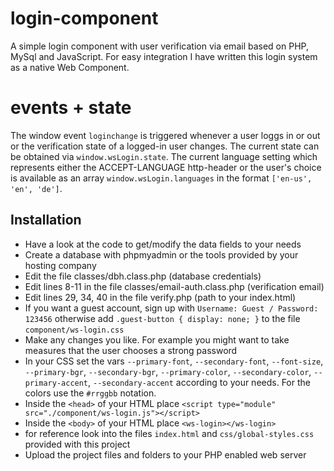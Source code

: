 # login-component

A simple login component with user verification via email based on PHP, MySql and JavaScript.
For easy integration I have written this login system as a native Web Component.

# events + state

The window event `loginchange` is triggered whenever a user loggs in or out or the verification state of a logged-in user changes.
The current state can be obtained via `window.wsLogin.state`.
The current language setting which represents either the ACCEPT-LANGUAGE http-header or the user's choice is available as an array `window.wsLogin.languages` in the format `['en-us', 'en', 'de']`.

## Installation

- Have a look at the code to get/modify the data fields to your needs
- Create a database with phpmyadmin or the tools provided by your hosting company
- Edit the file classes/dbh.class.php (database credentials)
- Edit lines 8-11 in the file classes/email-auth.class.php (verification email)
- Edit lines 29, 34, 40 in the file verify.php (path to your index.html)
- If you want a guest account, sign up with `Username: Guest / Password: 123456` otherwise add `.guest-button { display: none; }` to the file `component/ws-login.css`
- Make any changes you like. For example you might want to take measures that the user chooses a strong password
- In your CSS set the vars `--primary-font`, `--secondary-font`, `--font-size`, `--primary-bgr`, `--secondary-bgr`, `--primary-color`, `--secondary-color`, `--primary-accent`, `--secondary-accent` according to your needs. For the colors use the `#rrggbb` notation.
- Inside the `<head>` of your HTML place `<script type="module" src="./component/ws-login.js"></script>`
- Inside the `<body>` of your HTML place `<ws-login></ws-login>`
- for reference look into the files `index.html` and `css/global-styles.css` provided with this project
- Upload the project files and folders to your PHP enabled web server 

